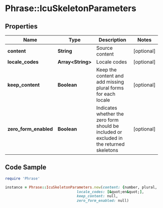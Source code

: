 # Phrase::IcuSkeletonParameters

## Properties

Name | Type | Description | Notes
------------ | ------------- | ------------- | -------------
**content** | **String** | Source content | [optional] 
**locale_codes** | **Array&lt;String&gt;** | Locale codes | [optional] 
**keep_content** | **Boolean** | Keep the content and add missing plural forms for each locale | [optional] 
**zero_form_enabled** | **Boolean** | Indicates whether the zero form should be included or excluded in the returned skeletons | [optional] 

## Code Sample

```ruby
require 'Phrase'

instance = Phrase::IcuSkeletonParameters.new(content: {number, plural, one {One} other {%{n}}},
                                 locale_codes: [&quot;en&quot;],
                                 keep_content: null,
                                 zero_form_enabled: null)
```


